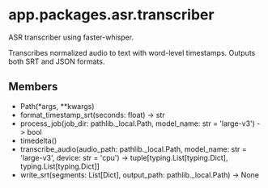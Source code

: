 # app.packages.asr.transcriber

ASR transcriber using faster-whisper.

Transcribes normalized audio to text with word-level timestamps.
Outputs both SRT and JSON formats.

## Members
- Path(*args, **kwargs)
- format_timestamp_srt(seconds: float) -> str
- process_job(job_dir: pathlib._local.Path, model_name: str = 'large-v3') -> bool
- timedelta()
- transcribe_audio(audio_path: pathlib._local.Path, model_name: str = 'large-v3', device: str = 'cpu') -> tuple[typing.List[typing.Dict], typing.List[typing.Dict]]
- write_srt(segments: List[Dict], output_path: pathlib._local.Path) -> None
